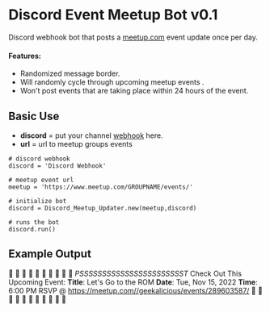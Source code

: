 # Discord Event Meetup Bot v0.1

Discord webhook bot that posts a [meetup.com](https://www.meetup.com/) event update once per day.

#### Features:

- Randomized message border.
- Will randomly cycle through upcoming meetup events .
- Won't post events that are taking place within 24 hours of the event.

## Basic Use

- **discord** = put your channel [webhook](https://support.discord.com/hc/en-us/articles/228383668-Intro-to-Webhooks) here.
- **url** = url to meetup groups events

```
# discord webhook
discord = 'Discord Webhook'

# meetup event url
meetup = 'https://www.meetup.com/GROUPNAME/events/'

# initialize bot
discord = Discord_Meetup_Updater.new(meetup,discord)

# runs the bot
discord.run()
```

## Example Output

📣 📣 📣 📣 📣 📣 📣 📣 📣 📣 
*PSSSSSSSSSSSSSSSSSSSSSSST*
Check Out This Upcoming Event:
**Title**: Let's Go to the ROM
**Date**: Tue, Nov 15, 2022
**Time**: 6:00 PM
RSVP @ https://meetup.com//geekalicious/events/289603587/ 👀
📣 📣 📣 📣 📣 📣 📣 📣 📣 📣
